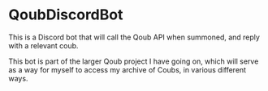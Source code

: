 # QoubDiscordBot

This is a Discord bot that will call the Qoub API when summoned, and reply with a relevant coub.

This bot is part of the larger Qoub project I have going on, which will serve as a way for myself to access my archive of Coubs, in various different ways.